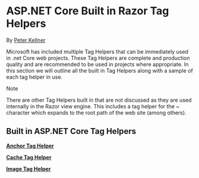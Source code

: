 ﻿# ASP.NET Core Built in Razor Tag Helpers

By [Peter Kellner](http://peterkellner.net) 

Microsoft has included multiple Tag Helpers that can be immediately used in .net Core web projects.  These Tag Helpers are complete and production quality and are recommended to be used in projects where appropriate.  In this section we will outline all the built in Tag Helpers along with a sample of each tag helper in use.

> [!NOTE]
> There are other Tag Helpers built in that are not discussed as they are used internally in the Razor view engine.  This includes a tag helper for the ~ character which expands to the root path of the web site (among others).

## Built in ASP.NET Core Tag Helpers

**[Anchor Tag Helper](AnchorTagHelper.md)**

**[Cache Tag Helper](CacheTagHelper.md)**

[comment]: **[DistributedTagHelper](builtin-th/AnchorTagHelper.md)**

[comment]: **[EnvironmentTagHelper](builtin-th/EnvironmentTagHelper.md)**

[comment]: **[FormActionTagHelper](builtin-th/FormActionTagHelper.md)**

[comment]: **[FormTagTagHelper](builtin-th/FormTagHelper.md)**

**[Image Tag Helper](ImageTagHelper.md)**

[comment]: **[InputTagHelper](builtin-th/InputTagHelper.md)**

[comment]: **[LabelTagHelper](builtin-th/LabelTagHelper.md)**

[comment]: **[LinkTagHelper](builtin-th/LinkTagHelper.md)**

[comment]: **[OptionTagHelper](builtin-th/OptionTagHelper.md)**

[comment]: **[ScriptTagHelper](builtin-th/ScriptTagTagHelper.md)**

[comment]: **[SelectTagHelper](builtin-th/SelectTagTagHelper.md)**

[comment]: **[TextAreaTagHelper](builtin-th/TextAreaTagHelper.md)**

[comment]: **[ValidationMessageTagHelper](builtin-th/ValidationMessageTagHelper.md)**

[comment]: **[ValidationSummaryTagHelper](builtin-th/ValidationSummaryTagHelper.md)**  
  
  
<!--

## Additional Resources

REQUIRED These must be xref links, not relative, that is ../../
* [Client-Side Development](../../../client-side/index.md)

* [Tag Helpers](../../../mvc/views/tag-helpers/index.md)
-->
